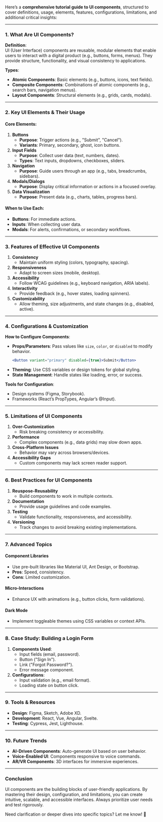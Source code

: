 Here’s a **comprehensive tutorial guide to UI components**, structured to cover definitions, usage, elements, features, configurations, limitations, and additional critical insights:

---

### **1. What Are UI Components?**  
**Definition**:  
UI (User Interface) components are reusable, modular elements that enable users to interact with a digital product (e.g., buttons, forms, menus). They provide structure, functionality, and visual consistency to applications.  

**Types**:  
- **Atomic Components**: Basic elements (e.g., buttons, icons, text fields).  
- **Composite Components**: Combinations of atomic components (e.g., search bars, navigation menus).  
- **Layout Components**: Structural elements (e.g., grids, cards, modals).  

---

### **2. Key UI Elements & Their Usage**  
#### **Core Elements**:  
1. **Buttons**  
   - **Purpose**: Trigger actions (e.g., "Submit", "Cancel").  
   - **Variants**: Primary, secondary, ghost, icon buttons.  
2. **Input Fields**  
   - **Purpose**: Collect user data (text, numbers, dates).  
   - **Types**: Text inputs, dropdowns, checkboxes, sliders.  
3. **Navigation**  
   - **Purpose**: Guide users through an app (e.g., tabs, breadcrumbs, sidebars).  
4. **Modals/Dialogs**  
   - **Purpose**: Display critical information or actions in a focused overlay.  
5. **Data Visualization**  
   - **Purpose**: Present data (e.g., charts, tables, progress bars).  

#### **When to Use Each**:  
- **Buttons**: For immediate actions.  
- **Inputs**: When collecting user data.  
- **Modals**: For alerts, confirmations, or secondary workflows.  

---

### **3. Features of Effective UI Components**  
1. **Consistency**  
   - Maintain uniform styling (colors, typography, spacing).  
2. **Responsiveness**  
   - Adapt to screen sizes (mobile, desktop).  
3. **Accessibility**  
   - Follow WCAG guidelines (e.g., keyboard navigation, ARIA labels).  
4. **Interactivity**  
   - Provide feedback (e.g., hover states, loading spinners).  
5. **Customizability**  
   - Allow theming, size adjustments, and state changes (e.g., disabled, active).  

---

### **4. Configurations & Customization**  
**How to Configure Components**:  
- **Props/Parameters**: Pass values like `size`, `color`, or `disabled` to modify behavior.  
  ```jsx
  <Button variant="primary" disabled={true}>Submit</Button>
  ```  
- **Theming**: Use CSS variables or design tokens for global styling.  
- **State Management**: Handle states like loading, error, or success.  

**Tools for Configuration**:  
- Design systems (Figma, Storybook).  
- Frameworks (React’s PropTypes, Angular’s @Input).  

---

### **5. Limitations of UI Components**  
1. **Over-Customization**  
   - Risk breaking consistency or accessibility.  
2. **Performance**  
   - Complex components (e.g., data grids) may slow down apps.  
3. **Cross-Platform Issues**  
   - Behavior may vary across browsers/devices.  
4. **Accessibility Gaps**  
   - Custom components may lack screen reader support.  

---

### **6. Best Practices for UI Components**  
1. **Reuspose-Reusability**  
   - Build components to work in multiple contexts.  
2. **Documentation**  
   - Provide usage guidelines and code examples.  
3. **Testing**  
   - Validate functionality, responsiveness, and accessibility.  
4. **Versioning**  
   - Track changes to avoid breaking existing implementations.  

---

### **7. Advanced Topics**  
#### **Component Libraries**  
- Use pre-built libraries like Material UI, Ant Design, or Bootstrap.  
- **Pros**: Speed, consistency.  
- **Cons**: Limited customization.  

#### **Micro-Interactions**  
- Enhance UX with animations (e.g., button clicks, form validations).  

#### **Dark Mode**  
- Implement toggleable themes using CSS variables or context APIs.  

---

### **8. Case Study: Building a Login Form**  
1. **Components Used**:  
   - Input fields (email, password).  
   - Button ("Sign In").  
   - Link ("Forgot Password?").  
   - Error message component.  
2. **Configurations**:  
   - Input validation (e.g., email format).  
   - Loading state on button click.  

---

### **9. Tools & Resources**  
- **Design**: Figma, Sketch, Adobe XD.  
- **Development**: React, Vue, Angular, Svelte.  
- **Testing**: Cypress, Jest, Lighthouse.  

---

### **10. Future Trends**  
- **AI-Driven Components**: Auto-generate UI based on user behavior.  
- **Voice-Enabled UI**: Components responsive to voice commands.  
- **AR/VR Components**: 3D interfaces for immersive experiences.  

---

### **Conclusion**  
UI components are the building blocks of user-friendly applications. By mastering their design, configuration, and limitations, you can create intuitive, scalable, and accessible interfaces. Always prioritize user needs and test rigorously.  

Need clarification or deeper dives into specific topics? Let me know! 🚀